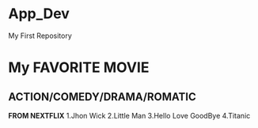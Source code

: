 # App_Dev
My First Repository
# My FAVORITE MOVIE
## ACTION/COMEDY/DRAMA/ROMATIC

**FROM NEXTFLIX**
1.Jhon Wick
2.Little Man
3.Hello Love GoodBye
4.Titanic
